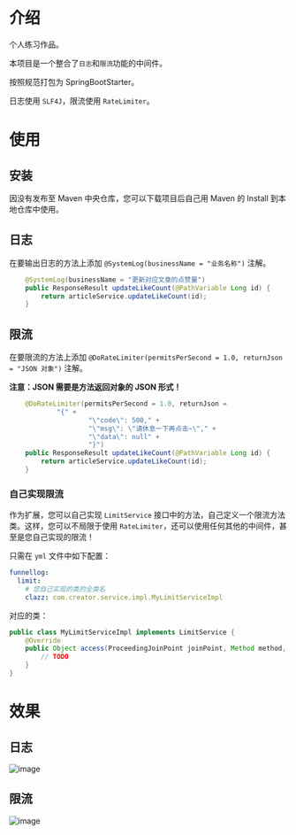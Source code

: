 # 介绍

个人练习作品。

本项目是一个整合了`日志`和`限流`功能的中间件。

按照规范打包为 SpringBootStarter。

日志使用 `SLF4J`，限流使用 `RateLimiter`。

# 使用

## 安装

因没有发布至 Maven 中央仓库，您可以下载项目后自己用 Maven 的 Install 到本地仓库中使用。

## 日志

在要输出日志的方法上添加 `@SystemLog(businessName = "业务名称")` 注解。

```java
    @SystemLog(businessName = "更新对应文章的点赞量")
    public ResponseResult updateLikeCount(@PathVariable Long id) {
        return articleService.updateLikeCount(id);
    }
```

## 限流

在要限流的方法上添加 `@DoRateLimiter(permitsPerSecond = 1.0, returnJson = "JSON 对象")` 注解。

**注意：JSON 需要是方法返回对象的 JSON 形式！**

```java
    @DoRateLimiter(permitsPerSecond = 1.0, returnJson =
            "{" +
                    "\"code\": 500," +
                    "\"msg\": \"请休息一下再点击~\"," +
                    "\"data\": null" +
                    "}")
    public ResponseResult updateLikeCount(@PathVariable Long id) {
        return articleService.updateLikeCount(id);
    }
```

### 自己实现限流

作为扩展，您可以自己实现 `LimitService` 接口中的方法，自己定义一个限流方法类。这样，您可以不局限于使用 `RateLimiter`，还可以使用任何其他的中间件，甚至是您自己实现的限流！

只需在 `yml` 文件中如下配置：

```yml
funnellog:
  limit:
    # 您自己实现的类的全类名
    clazz: com.creator.service.impl.MyLimitServiceImpl
```

对应的类：

```java
public class MyLimitServiceImpl implements LimitService {
    @Override
    public Object access(ProceedingJoinPoint joinPoint, Method method, DoRateLimiter doRateLimiter, Object[] args) throws Throwable {
        // TODO
    }
}
```

# 效果

## 日志

![image](https://github.com/CreatorMC/FunnelLog/assets/103886337/8405237d-173c-4e8a-8316-50c668e5c132)

## 限流

![image](https://github.com/CreatorMC/FunnelLog/assets/103886337/3dc742dc-4d32-4de8-9f53-acf6e90bb9e5)
